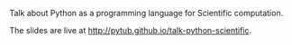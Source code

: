 Talk about Python as a programming language for Scientific computation.

The slides are live at http://pytub.github.io/talk-python-scientific.

